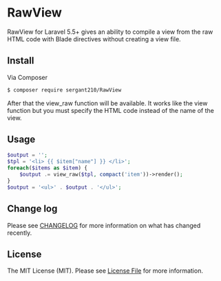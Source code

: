 # RawView

RawView for Laravel 5.5+ gives an ability to compile a view from the raw HTML code with Blade directives without creating a view file.

## Install

Via Composer

``` bash
$ composer require sergant210/RawView
```
After that the view_raw function will be available. It works like the view function but you must specify the HTML code instead of the name of the view.

## Usage

``` php
$output = '';
$tpl = '<li> {{ $item["name"] }} </li>';
foreach($items as $item) {
    $output .= view_raw($tpl, compact('item'))->render();
}
$output = '<ul>' . $output . '</ul>';
```

## Change log

Please see [CHANGELOG](CHANGELOG.md) for more information on what has changed recently.

## License

The MIT License (MIT). Please see [License File](LICENSE.md) for more information.